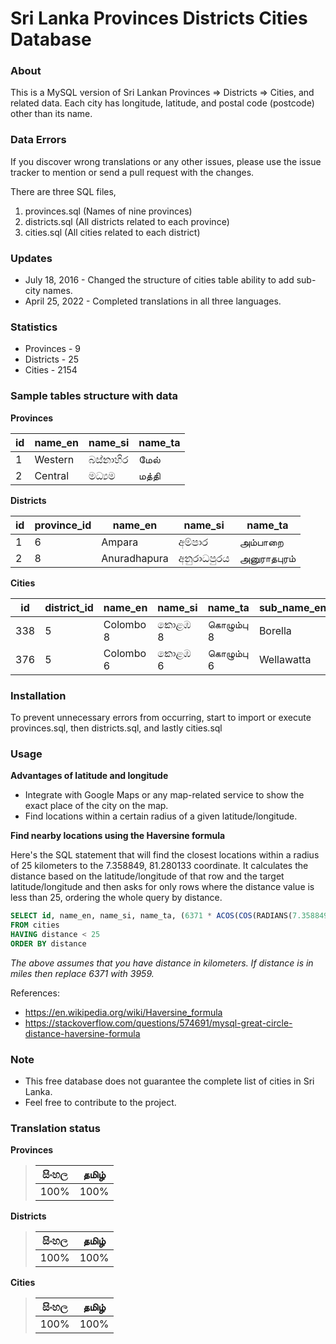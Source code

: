 # Sri Lanka Provinces Districts Cities Database


### About

This is a MySQL version of Sri Lankan Provinces => Districts => Cities, and related data. Each city has longitude, latitude, and postal code (postcode) other than its name.

### Data Errors
If you discover wrong translations or any other issues, please use the issue tracker to mention or send a pull request with the changes.

There are three SQL files,
 1. provinces.sql (Names of nine provinces)
 2. districts.sql (All districts related to each province)
 3. cities.sql (All cities related to each district)


### Updates

* July 18, 2016 - Changed the structure of cities table ability to add sub-city names.
* April 25, 2022 - Completed translations in all three languages.


### Statistics

*  Provinces - 9
*  Districts - 25
*  Cities - 2154


### Sample tables structure with data

**Provinces**

| id  | name_en | name_si  | name_ta |
| --- | ------- | -------- | ------- |
| 1   | Western | බස්නාහිර  | மேல்     |
| 2   | Central | මධ්‍යම   | மத்தி     |


**Districts**

| id  | province_id| name_en      | name_si      | name_ta      |
| --- | ---------- | ------------ | ------------ | ------------ |
| 1   | 6          | Ampara       | අම්පාර        | அம்பாறை      |
| 2   | 8          | Anuradhapura | අනුරාධපුරය    | அனுராதபுரம்     |


**Cities**

| id  | district_id | name_en   | name_si  | name_ta  | sub_name_en | sub_name_si | sub_name_ta | postcode | latitude  | longitude |
| --- | ---         | ---       | ---      | ---       | ---        | ---         | ---         | ---      | ---       | ---       |
| 338 | 5           | Colombo 8 | කොළඹ 8 | கொழும்பு 8 | Borella    | බොරැල්ල     | பொறளை    | 00800     | 6.914722  | 79.877778 |
| 376 | 5           | Colombo 6 | කොළඹ 6 | கொழும்பு 6 | Wellawatta | වැල්ලවත්ත   | வெள்ளவத்தை | 00600     | 6.874657  | 79.860483 |


### Installation

To prevent unnecessary errors from occurring, start to import or execute provinces.sql, then districts.sql, and lastly cities.sql


### Usage

**Advantages of latitude and longitude**

* Integrate with Google Maps or any map-related service to show the exact place of the city on the map.
* Find locations within a certain radius of a given latitude/longitude.

**Find nearby locations using the Haversine formula**

Here's the SQL statement that will find the closest locations within a radius of 25 kilometers to the 7.358849, 81.280133 coordinate. It calculates the distance based on the latitude/longitude of that row and the target latitude/longitude and then asks for only rows where the distance value is less than 25, ordering the whole query by distance.

```SQL
SELECT id, name_en, name_si, name_ta, (6371 * ACOS(COS(RADIANS(7.358849)) * COS(RADIANS(latitude)) * COS(RADIANS(longitude) - RADIANS(81.280133)) + SIN(RADIANS(7.358849)) * SIN(RADIANS(latitude)))) AS distance
FROM cities
HAVING distance < 25
ORDER BY distance
```
<em>The above assumes that you have distance in kilometers.  If distance is in miles then replace 6371 with 3959.</em>

References:

* https://en.wikipedia.org/wiki/Haversine_formula
* https://stackoverflow.com/questions/574691/mysql-great-circle-distance-haversine-formula

### Note

* This free database does not guarantee the complete list of cities in Sri Lanka.
* Feel free to contribute to the project.


### Translation status

**Provinces**
> 
> | සිංහල | தமிழ் |  
> | ---- | ---- |
> | 100% | 100% |

**Districts**
> 
> | සිංහල | தமிழ் |  
> | ---- | ---- |
> | 100% | 100% |

**Cities**
> 
> | සිංහල | தமிழ் |  
> | ---- | ---- |
> | 100% | 100% |

